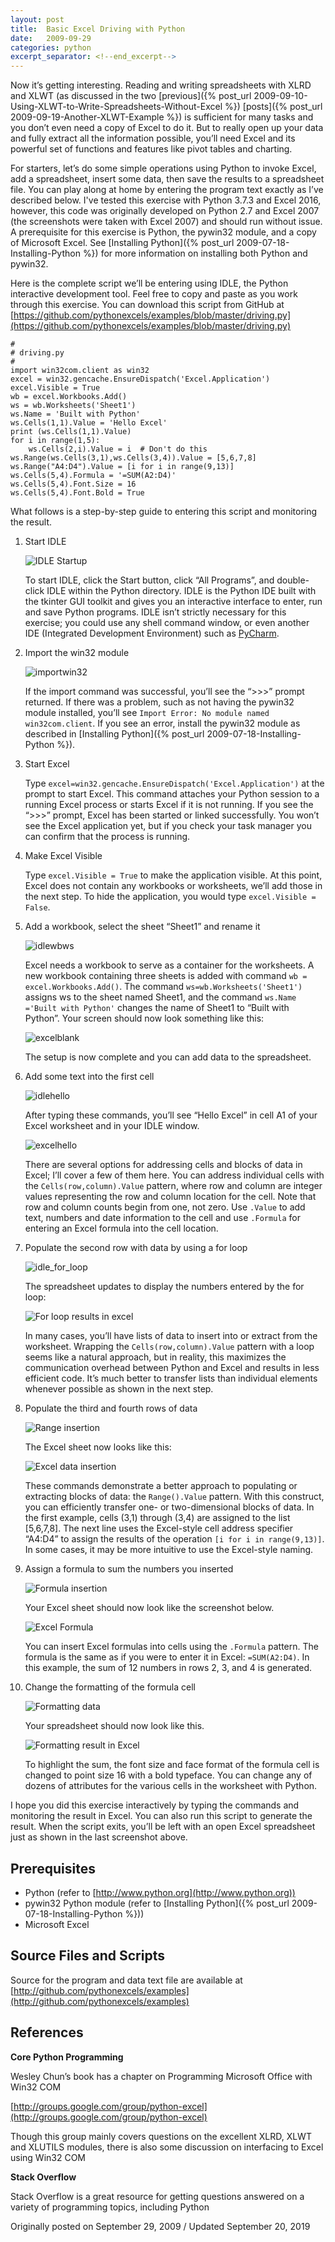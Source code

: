 ```yaml
---
layout: post
title:  Basic Excel Driving with Python
date:   2009-09-29
categories: python
excerpt_separator: <!--end_excerpt-->
---
```


Now it’s getting interesting. Reading and writing spreadsheets with
XLRD and XLWT (as discussed in the two [previous]({% post_url
2009-09-10-Using-XLWT-to-Write-Spreadsheets-Without-Excel %})
[posts]({% post_url 2009-09-19-Another-XLWT-Example %}) is sufficient
for many tasks and you don’t even need a copy of Excel to do it. But
to really open up your data and fully extract all the information
possible, you’ll need Excel and its powerful set of functions and
features like pivot tables and charting.

<!--end_excerpt-->

For starters, let’s do some simple operations using Python to invoke
Excel, add a spreadsheet, insert some data, then save the results to a
spreadsheet file. You can play along at home by entering the program
text exactly as I’ve described below. I've tested this exercise with
Python 3.7.3 and Excel 2016, however, this code was originally
developed on Python 2.7 and Excel 2007 (the screenshots were taken
with Excel 2007) and should run without issue. A prerequisite for this
exercise is Python, the pywin32 module, and a copy of Microsoft Excel.
See [Installing Python]({% post_url 2009-07-18-Installing-Python %})
for more information on installing both Python and pywin32.

Here is the complete script we’ll be entering using IDLE, the Python
interactive development tool. Feel free to copy and paste as you work
through this exercise. You can download this script from GitHub at
[https://github.com/pythonexcels/examples/blob/master/driving.py](https://github.com/pythonexcels/examples/blob/master/driving.py)



```
#
# driving.py
#
import win32com.client as win32
excel = win32.gencache.EnsureDispatch('Excel.Application')
excel.Visible = True
wb = excel.Workbooks.Add()
ws = wb.Worksheets('Sheet1')
ws.Name = 'Built with Python'
ws.Cells(1,1).Value = 'Hello Excel'
print (ws.Cells(1,1).Value)
for i in range(1,5):
    ws.Cells(2,i).Value = i  # Don't do this
ws.Range(ws.Cells(3,1),ws.Cells(3,4)).Value = [5,6,7,8]
ws.Range("A4:D4").Value = [i for i in range(9,13)]
ws.Cells(5,4).Formula = '=SUM(A2:D4)'
ws.Cells(5,4).Font.Size = 16
ws.Cells(5,4).Font.Bold = True
```

What follows is a step-by-step guide to entering this script and
monitoring the result.

1. Start IDLE

    ![IDLE Startup](/assets/images/20190920_startidle.png)

    To start IDLE, click the Start button, click “All Programs”, and
    double-click IDLE within the Python directory. IDLE is the Python
    IDE built with the tkinter GUI toolkit and gives you an
    interactive interface to enter, run and save Python programs. IDLE
    isn’t strictly necessary for this exercise; you could use any
    shell command window, or even another IDE (Integrated Development
    Environment) such as [PyCharm](https://jetbrains.com/pycharm).

2. Import the win32 module

    ![importwin32](/assets/images/20090929_idleimport.png)

    If the import command was successful, you’ll see the “&gt;&gt;&gt;” prompt returned.
    If there was a problem, such as not having the pywin32 module installed,
    you’ll see ``Import Error: No module named win32com.client``. If
    you see an error, install the pywin32 module as described in [Installing
    Python]({% post_url 2009-07-18-Installing-Python %}).

3. Start Excel

    Type ``excel=win32.gencache.EnsureDispatch('Excel.Application')``
    at the prompt to start Excel. This command attaches your Python
    session to a running Excel process or starts Excel if it is not
    running. If you see the “&gt;&gt;&gt;” prompt, Excel has been
    started or linked successfully. You won’t see the Excel
    application yet, but if you check your task manager you can confirm
    that the process is running.

4. Make Excel Visible

    Type ``excel.Visible = True`` to make the application visible. At
    this point, Excel does not contain any workbooks or worksheets,
    we’ll add those in the next step. To hide the application, you
    would type ``excel.Visible = False``.

5. Add a workbook, select the sheet “Sheet1” and rename it

    ![idlewbws](/assets/images/20090929_idlewbws.png)

    Excel needs a workbook to serve as a container for the worksheets.
    A new workbook containing three sheets is added with command ``wb =
    excel.Workbooks.Add()``. The command
    ``ws=wb.Worksheets('Sheet1')`` assigns ws to the sheet named
    Sheet1, and the command ``ws.Name ='Built with Python'`` changes
    the name of Sheet1 to “Built with Python”. Your screen should now
    look something like this:

    ![excelblank](/assets/images/20090929_excelblank.png)

    The setup is now complete and you can add data to the spreadsheet.

6. Add some text into the first cell

    ![idlehello](/assets/images/20090929_idlehello.png)

    After typing these commands, you’ll see “Hello Excel” in
    cell A1 of your Excel worksheet and in your IDLE window.

    ![excelhello](/assets/images/20090929_excelhello.png)

    There are several options for addressing cells and blocks of data
    in Excel; I’ll cover a few of them here. You can address
    individual cells with the ``Cells(row,column).Value`` pattern,
    where row and column are integer values representing the row and
    column location for the cell. Note that row and column counts
    begin from one, not zero. Use ``.Value`` to add text, numbers and
    date information to the cell and use ``.Formula`` for entering an
    Excel formula into the cell location.

7. Populate the second row with data by using a for loop

    ![idle_for_loop](/assets/images/20090929_idlefor.png)

    The spreadsheet updates to display the numbers entered by the for
    loop:

    ![For loop results in excel](/assets/images/20090929_excelfor.png)

    In many cases, you’ll have lists of data to insert into or extract
    from the worksheet. Wrapping the `Cells(row,column).Value` pattern
    with a loop seems like a natural approach, but in reality, this
    maximizes the communication overhead between Python and Excel and
    results in less efficient code. It’s much better to transfer lists
    than individual elements whenever possible as shown in the next
    step.

8. Populate the third and fourth rows of data

    ![Range insertion](/assets/images/20090929_idlerange.png)

    The Excel sheet now looks like this:

    ![Excel data insertion](/assets/images/20090929_excelfourrows.png)

    These commands demonstrate a better approach to populating or
    extracting blocks of data: the ``Range().Value`` pattern. With
    this construct, you can efficiently transfer one- or
    two-dimensional blocks of data. In the first example, cells (3,1)
    through (3,4) are assigned to the list [5,6,7,8]. The next line
    uses the Excel-style cell address specifier “A4:D4” to assign the
    results of the operation ``[i for i in range(9,13)]``. In some
    cases, it may be more intuitive to use the Excel-style naming.

9. Assign a formula to sum the numbers you inserted

    ![Formula insertion](/assets/images/20090929_idleformula.png)

    Your Excel sheet should now look like the screenshot below.

    ![Excel Formula](/assets/images/20090929_excelformula.png)

    You can insert Excel formulas into cells using the `.Formula`
    pattern. The formula is the same as if you were to enter it in
    Excel: ``=SUM(A2:D4)``. In this example, the sum of 12 numbers in
    rows 2, 3, and 4 is generated.

10. Change the formatting of the formula cell

    ![Formatting data](/assets/images/20090929_idleformat.png)

    Your spreadsheet should now look like
    this.

    ![Formatting result in Excel](/assets/images/20090929_excelformat.png)

    To highlight the sum, the font size and face format of the formula
    cell is changed to point size 16 with a bold typeface. You can
    change any of dozens of attributes for the various cells in the
    worksheet with Python.

I hope you did this exercise interactively by typing the commands and
monitoring the result in Excel. You can also run this script to
generate the result. When the script exits, you’ll be left with an
open Excel spreadsheet just as shown in the last screenshot above.

## Prerequisites

* Python (refer to [http://www.python.org](http://www.python.org))
* pywin32 Python module (refer to [Installing Python]({% post_url 2009-07-18-Installing-Python %}))
* Microsoft Excel

## Source Files and Scripts

Source for the program and data text file are available at
[http://github.com/pythonexcels/examples](http://github.com/pythonexcels/examples)

## References

**Core Python Programming**

Wesley Chun’s book has a chapter on Programming Microsoft Office with
Win32 COM

[http://groups.google.com/group/python-excel](http://groups.google.com/group/python-excel)

Though this group mainly covers questions on the excellent XLRD, XLWT
and XLUTILS modules, there is also some discussion on interfacing to
Excel using Win32 COM

**Stack Overflow**

Stack Overflow is a great resource for getting questions answered on a variety of programming topics, including Python

Originally posted on September 29, 2009 / Updated September 20, 2019

